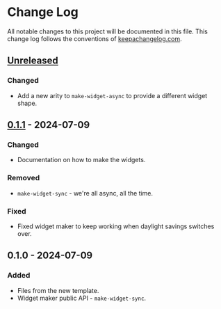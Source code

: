 # Change Log
All notable changes to this project will be documented in this file. This change log follows the conventions of [keepachangelog.com](http://keepachangelog.com/).

## [Unreleased]
### Changed
- Add a new arity to `make-widget-async` to provide a different widget shape.

## [0.1.1] - 2024-07-09
### Changed
- Documentation on how to make the widgets.

### Removed
- `make-widget-sync` - we're all async, all the time.

### Fixed
- Fixed widget maker to keep working when daylight savings switches over.

## 0.1.0 - 2024-07-09
### Added
- Files from the new template.
- Widget maker public API - `make-widget-sync`.

[Unreleased]: https://sourcehost.site/your-name/easyreagentserver/compare/0.1.1...HEAD
[0.1.1]: https://sourcehost.site/your-name/easyreagentserver/compare/0.1.0...0.1.1
